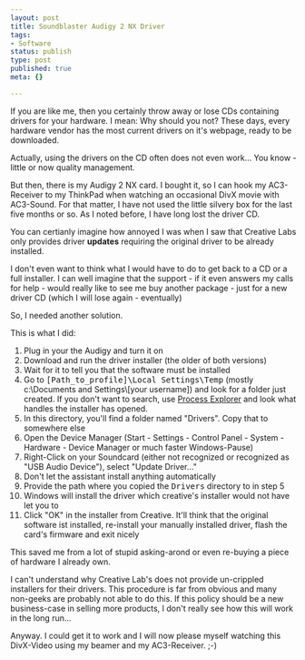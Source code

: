 ```yaml
---
layout: post
title: Soundblaster Audigy 2 NX Driver
tags:
- Software
status: publish
type: post
published: true
meta: {}

---
```

<p>If you are like me, then you certainly throw away or lose CDs containing drivers for your hardware. I mean: Why should you not? These days, every hardware vendor has the most current drivers on it's webpage, ready to be downloaded.</p>
<p>Actually, using the drivers on the CD often does not even work... You know - little or now quality management.</p>
<p>But then, there is my Audigy 2 NX card. I bought it, so I can hook my AC3-Receiver to my ThinkPad when watching an occasional DivX movie with AC3-Sound. For that matter, I have not used the little silvery box for the last five months or so. As I noted before, I have long lost the driver CD.</p>
<p>You can certianly imagine how annoyed I was when I saw that Creative Labs only provides driver <b>updates</b> requiring the original driver to be already installed.</p>
<p>I don't even want to think what I would have to do to get back to a CD or a full installer. I can well imagine that the support - if it even answers my calls for help - would really like to see me buy another package - just for a new driver CD (which I will lose again - eventually)</p>
<p>So, I needed another solution.</p>
<p>This is what I did:</p>
<ol>
 <li>Plug in your the Audigy and turn it on</li>
<li>Download and run the driver installer (the older of both versions)</li>
 <li>Wait for it to tell you that the software must be installed</li>
  <li>Go to <tt>[Path_to_profile]\Local Settings\Temp</tt> (mostly c:\Documents and Settings\[your username]) and look for a folder just created. If you don't want to search, use <a href="http://www.sysinternals.com/ntw2k/freeware/procexp.shtml">Process Explorer</a> and look what handles the installer has opened.</li>
 <li>In this directory, you'll find a folder named "Drivers". Copy that to somewhere else</li>
 <li>Open the Device Manager (Start - Settings - Control Panel - System - Hardware - Device Manager or much faster Windows-Pause)</li>
  <li>Right-Click on your Soundcard (either not recognized or recognized as "USB Audio Device"), select "Update Driver..."</li>
  <li>Don't let the assistant install anything automatically</li>
  <li>Provide the path where you copied the <tt>Drivers</tt> directory to in step 5</li>
  <li>Windows will install the driver which creative's installer would not have let you to</li>
  <li>Click "OK" in the installer from Creative. It'll think that the original software ist installed, re-install your manually installed driver, flash the card's firmware and exit nicely</li>
</ol>
<p>This saved me from a lot of stupid asking-arond or even re-buying a piece of hardware I already own.</p>
<p>I can't understand why Creative Lab's does not provide un-crippled installers for their drivers. This procedure is far from obvious and many non-geeks are probably not able to do this. If this policy should be a new business-case in selling more products, I don't really see how this will work in the long run...</p>
<p>Anyway. I could get it to work and I will now please myself watching this DivX-Video using my beamer and my AC3-Receiver. ;-)</p>
